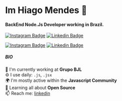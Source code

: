 # Im Hiago Mendes 👋

#### BackEnd Node.Js Developer working in Brazil.
[![Instagram Badge](https://img.shields.io/badge/-@hiagom1?style=flat-square&labelColor=1A132B&logo=instagram&logoColor=white&link=https://www.instagram.com/hiagom1)](https://www.instagram.com/hiagom1) 
[![Linkedin Badge](https://img.shields.io/badge/-@hiago-mendes-0b5752262?style=flat-square&labelColor=1A132B&logo=linkedin&logoColor=white&link=https://www.linkedin.com/in/hiago-mendes-0b5752262/)](https://www.linkedin.com/in/hiago-mendes-0b5752262/) 

[![Instagram Badge](https://img.shields.io/badge/-@filipe.borelli-352856?style=flat-square&labelColor=1A132B&logo=instagram&logoColor=white&link=https://www.instagram.com/hiagom1)](https://www.instagram.com/hiagom1) 
[![Linkedin Badge](https://img.shields.io/badge/-@hiago-mendes-0b5752262?style=flat-square&labelColor=1A132B&logo=linkedin&logoColor=white&link=https://www.linkedin.com/in/hiago-mendes-0b5752262/)](https://www.linkedin.com/in/hiago-mendes-0b5752262/) 

##### BIO

🏢 I'm currently working at **Grupo BJL**
    <br>
⚙️ I use daily: `.js`, `.jsx`
    <br>
🌍 I'm mostly active within the **Javascript Community**
    <br>
🌱 Learning all about **Open Source**
    <br>
📫 Reach me: [linkedin](https://www.linkedin.com/in/hiago-mendes-0b5752262/)
